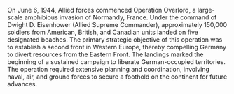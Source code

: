 On June 6, 1944, Allied forces commenced Operation Overlord, a large-scale amphibious invasion of Normandy, France. Under the command of Dwight D. Eisenhower (Allied Supreme Commander), approximately 150,000 soldiers from American, British, and Canadian units landed on five designated beaches. The primary strategic objective of this operation was to establish a second front in Western Europe, thereby compelling Germany to divert resources from the Eastern Front. The landings marked the beginning of a sustained campaign to liberate German-occupied territories. The operation required extensive planning and coordination, involving naval, air, and ground forces to secure a foothold on the continent for future advances.